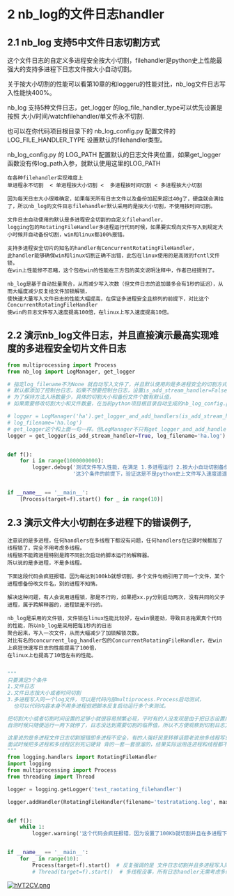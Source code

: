 # 2 nb_log的文件日志handler

## 2.1 nb_log 支持5中文件日志切割方式

这个文件日志的自定义多进程安全按大小切割，filehandler是python史上性能最强大的支持多进程下日志文件按大小自动切割。

关于按大小切割的性能可以看第10章的和loggeru的性能对比，nb_log文件日志写入性能快400%。

nb_log 支持5种文件日志，get_logger 的log_file_handler_type可以优先设置是按照 大小/时间/watchfilehandler/单文件永不切割.

也可以在你代码项目根目录下的 nb_log_config.py 配置文件的 LOG_FILE_HANDLER_TYPE 设置默认的filehandler类型。

nb_log_config.py 的 LOG_PATH 配置默认的日志文件夹位置，如果get_logger函数没有传log_path入参，就默认使用这里的LOG_PATH

```
在各种filehandler实现难度上 
单进程永不切割  < 单进程按大小切割 <  多进程按时间切割 < 多进程按大小切割

因为每天日志大小很难确定，如果每天所有日志文件以及备份加起来超过40g了，硬盘就会满挂了，所以nb_log的文件日志filehandler默认采用的是按大小切割，不使用按时间切割。

文件日志自动使用的默认是多进程安全切割的自定义filehandler，
logging包的RotatingFileHandler多进程运行代码时候，如果要实现向文件写入到规定大小时候并自动备份切割，win和linux都100%报错。

支持多进程安全切片的知名的handler有ConcurrentRotatingFileHandler，
此handler能够确保win和linux切割正确不出错，此包在linux使用的是高效的fcntl文件锁，
在win上性能惨不忍睹，这个包在win的性能在三方包的英文说明注释中，作者已经提到了。

nb_log是基于自动批量聚合，从而减少写入次数（但文件日志的追加最多会有1秒的延迟），从而大幅度减少反复给文件加锁解锁，
使快速大量写入文件日志的性能大幅提高，在保证多进程安全且排列的前提下，对比这个ConcurrentRotatingFileHandler
使win的日志文件写入速度提高100倍，在linux上写入速度提高10倍。

```

## 2.2 演示nb_log文件日志，并且直接演示最高实现难度的多进程安全切片文件日志

```python
from multiprocessing import Process
from nb_log import LogManager, get_logger

# 指定log_filename不为None 就自动写入文件了，并且默认使用的是多进程安全的切割方式的filehandler。
# 默认都添加了控制台日志，如果不想要控制台日志，设置is_add_stream_handler=False
# 为了保持方法入场数量少，具体的切割大小和备份文件个数有默认值，
# 如果需要修改切割大小和文件数量，在当前python项目根目录自动生成的nb_log_config.py文件中指定。

# logger = LogManager('ha').get_logger_and_add_handlers(is_add_stream_handler=True,
# log_filename='ha.log')
# get_logger这个和上面一句一样。但LogManager不只有get_logger_and_add_handlers一个公有方法。
logger = get_logger(is_add_stream_handler=True, log_filename='ha.log')


def f():
    for i in range(1000000000):
        logger.debug('测试文件写入性能，在满足 1.多进程运行 2.按大小自动切割备份 3切割备份瞬间不出错'
                     '这3个条件的前提下，验证这是不是python史上文件写入速度遥遥领先 性能最强的python logging handler')


if __name__ == '__main__':
    [Process(target=f).start() for _ in range(10)]
```

## 2.3 演示文件大小切割在多进程下的错误例子,

```
注意说的是多进程，任何handlers在多线程下都没有问题，任何handlers在记录时候都加了线程锁了，完全不用考虑多线程。
线程锁不能跨进程特别是跨不同批次启动的脚本运行的解释器。
所以说的是多进程，不是多线程。

下面这段代码会疯狂报错。因为每达到100kb就想切割，多个文件句柄引用了同一个文件，某个进程想备份改文件名，别的进程不知情。

解决这种问题，有人会说用进程锁，那是不行的，如果把xx.py分别启动两次，没有共同的父子进程，属于跨解释器的，进程锁是不行的。

nb_log是采用的文件锁，文件锁在linux性能比较好，在win很差劲，导致日志拖累真个代码的性能，所以nb_log是采用把每1秒内的日志
聚合起来，写入一次文件，从而大幅减少了加锁解锁次数，
对比有名的concurrent_log_handler包的ConcurrentRotatingFileHandler，在win上疯狂快速写日志的性能提高了100倍，
在linux上也提高了10倍左右的性能。
```

```python

"""
只要满足3个条件
1.文件日志
2.文件日志按大小或者时间切割
3.多进程写入同一个log文件，可以是代码内部multiprocess.Process启动测试，
  也可以代码内容本身不用多进程但把脚本反复启动运行多个来测试。

把切割大小或者切割时间设置的足够小就很容易频繁必现，平时有的人没发现是由于把日志设置成了1000M切割或者1天切割，
自测时候只随便运行一两下就停了，日志没达到需要切割的临界值，所以不方便观察到切割日志文件的报错。

这里说的是多进程文件日志切割报错即多进程不安全，有的人强奸民意转移话题老说他多线程写日志切割日志很安全，简直是服了。
面试时候把多进程和多线程区别死记硬背 背的一套一套很溜的，结果实际运用连进程和线程都不分。
"""
from logging.handlers import RotatingFileHandler
import logging
from multiprocessing import Process
from threading import Thread

logger = logging.getLogger('test_raotating_filehandler')

logger.addHandler(RotatingFileHandler(filename='testratationg.log', maxBytes=1000 * 100, backupCount=10))


def f():
    while 1:
        logger.warning('这个代码会疯狂报错，因为设置了100Kb就切割并且在多进程下写入同一个日志文件' * 20)


if __name__ == '__main__':
    for _ in range(10):
        Process(target=f).start()  # 反复强调的是 文件日志切割并且多进程写入同一个文件，会疯狂报错
        # Thread(target=f).start()  # 多线程没事，所有日志handler无需考虑多线程是否安全，说的是多进程文件日志切割不安全，你老说多线程干嘛？
```

[![hVT2CV.png](https://z3.ax1x.com/2021/08/25/hVT2CV.png)](https://imgtu.com/i/hVT2CV)



<div> </div>
